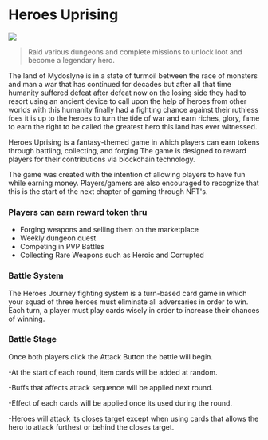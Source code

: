 # Heroes Uprising

![](.gitbook/assets/247992708\_606036963761904\_1206956356521206668\_n.png)

> Raid various dungeons and complete missions to unlock loot and become a legendary hero.

The land of Mydoslyne is in a state of turmoil between the race of monsters and man a war that has continued for decades but after all that time humanity suffered defeat after defeat now on the losing side they had to resort using an ancient device to call upon the help of heroes from other worlds with this humanity finally had a fighting chance against their ruthless foes it is up to the heroes to turn the tide of war and earn riches, glory, fame to earn the right to be called the greatest hero this land has ever witnessed.

Heroes Uprising is a fantasy-themed game in which players can earn tokens through battling, collecting, and forging The game is designed to reward players for their contributions via blockchain technology.

The game was created with the intention of allowing players to have fun while earning money. Players/gamers are also encouraged to recognize that this is the start of the next chapter of gaming through NFT's.

### Players can earn reward token thru

* Forging weapons and selling them on the marketplace
* Weekly dungeon quest
* Competing in PVP Battles
* Collecting Rare Weapons such as Heroic and Corrupted

### Battle System

The Heroes Journey fighting system is a turn-based card game in which your squad of three heroes must eliminate all adversaries in order to win. Each turn, a player must play cards wisely in order to increase their chances of winning.

### Battle Stage

Once both players click the Attack Button the battle will begin.

\-At the start of each round, item cards will be added at random.

\-Buffs that affects attack sequence will be applied next round.

\-Effect of each cards will be applied once its used during the round.

\-Heroes will attack its closes target except when using cards that allows the hero to attack furthest or behind the closes target.
